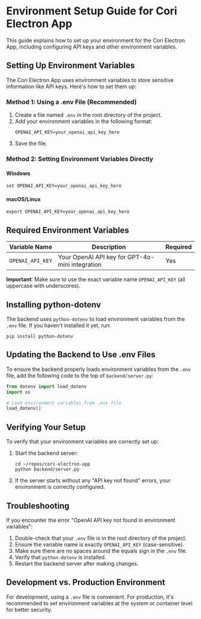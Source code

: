 # Environment Setup Guide for Cori Electron App

This guide explains how to set up your environment for the Cori Electron App, including configuring API keys and other environment variables.

## Setting Up Environment Variables

The Cori Electron App uses environment variables to store sensitive information like API keys. Here's how to set them up:

### Method 1: Using a .env File (Recommended)

1. Create a file named `.env` in the root directory of the project.
2. Add your environment variables in the following format:
   ```
   OPENAI_API_KEY=your_openai_api_key_here
   ```
3. Save the file.

### Method 2: Setting Environment Variables Directly

#### Windows
```
set OPENAI_API_KEY=your_openai_api_key_here
```

#### macOS/Linux
```
export OPENAI_API_KEY=your_openai_api_key_here
```

## Required Environment Variables

| Variable Name | Description | Required |
|---------------|-------------|----------|
| `OPENAI_API_KEY` | Your OpenAI API key for GPT-4o-mini integration | Yes |

**Important**: Make sure to use the exact variable name `OPENAI_API_KEY` (all uppercase with underscores).

## Installing python-dotenv

The backend uses `python-dotenv` to load environment variables from the `.env` file. If you haven't installed it yet, run:

```
pip install python-dotenv
```

## Updating the Backend to Use .env Files

To ensure the backend properly loads environment variables from the `.env` file, add the following code to the top of `backend/server.py`:

```python
from dotenv import load_dotenv
import os

# Load environment variables from .env file
load_dotenv()
```

## Verifying Your Setup

To verify that your environment variables are correctly set up:

1. Start the backend server:
   ```
   cd ~/repos/cori-electron-app
   python backend/server.py
   ```

2. If the server starts without any "API key not found" errors, your environment is correctly configured.

## Troubleshooting

If you encounter the error "OpenAI API key not found in environment variables":

1. Double-check that your `.env` file is in the root directory of the project.
2. Ensure the variable name is exactly `OPENAI_API_KEY` (case-sensitive).
3. Make sure there are no spaces around the equals sign in the `.env` file.
4. Verify that `python-dotenv` is installed.
5. Restart the backend server after making changes.

## Development vs. Production Environment

For development, using a `.env` file is convenient. For production, it's recommended to set environment variables at the system or container level for better security.
